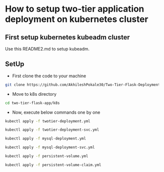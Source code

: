 # How to setup two-tier application deployment on kubernetes cluster
## First setup kubernetes kubeadm cluster
Use this README2.md to setup kubeadm.

## SetUp
- First clone the code to your machine
```bash
git clone https://github.com/AkhileshPokale30/Two-Tier-Flask-Deployment.git
```
- Move to k8s directory
```bash
cd two-tier-flask-app/k8s
```
- Now, execute below commands one by one
```bash
kubectl apply -f twotier-deployment.yml
```
```bash
kubectl apply -f twotier-deployment-svc.yml
```
```bash
kubectl apply -f mysql-deployment.yml
```
```bash
kubectl apply -f mysql-deployment-svc.yml
```
```bash
kubectl apply -f persistent-volume.yml
```
```bash
kubectl apply -f persistent-volume-claim.yml
```
